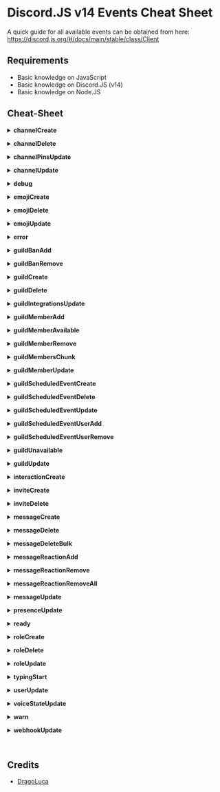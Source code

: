 # Discord.JS v14 Events Cheat Sheet

A quick guide for all available events can be obtained from here: https://discord.js.org/#/docs/main/stable/class/Client


## Requirements

- Basic knowledge on JavaScript
- Basic knowledge on Discord.JS (v14)
- Basic knowledge on Node.JS

## Cheat-Sheet

<p>
<details>
<summary><strong>channelCreate</strong></summary>
<br/>

`Description:` Emitted whenever a guild channel is created.

| PARAMETER | Type     |Description                |
| :-------- | :------- | :------------------------- |
| `channel` | `GuildChannel` | The channel that was created |

```js
client.on("channelCreate", (channel) => {
    console.log(`${channel} has been created`)
})
```

</details>
</p>

<p>
<details>
<summary><strong>channelDelete</strong></summary>
<br/>

`Description:` Emitted whenever a guild channel is deleted.

| PARAMETER | Type     |Description                |
| :-------- | :------- | :------------------------- |
| `channel` | `GuildChannel` | The channel that was deleted |

```js
client.on("channelDelete", (channel) => {
    console.log(`${channel} has been deleted`)
})
```

</details>
</p>

<p>
<details>
<summary><strong>channelPinsUpdate</strong></summary>
<br/>

`Description:` Emitted whenever the pins of a channel are updated. Due to the nature of the WebSocket event, not much information can be provided easily here - you need to manually check the pins yourself.

| PARAMETER | Type     |Description                |
| :-------- | :------- | :------------------------- |
| `channel` | `GuildChannel` | The time of the pins update |
| `time` | `Date` | The channel that was deleted |

```js
client.on("channelPinsUpdate", (channel, time) => {
    console.log(`${channel}'s pin has been updated at ${time}`)
})
```

</details>
</p>

<p>
<details>
<summary><strong>channelUpdate</strong></summary>
<br/>

`Description:` Emitted whenever a channel is updated - e.g. name change, topic change, channel type change.

| PARAMETER | Type     |Description                |
| :-------- | :------- | :------------------------- |
| `oldChannel` | `DMChannel/GuildChannel` | The channel before the update |
| `newChannel` | `DMChannel/GuildChannel` |  The channel after the update |

```js
client.on("channelUpdate", (oldChannel, newChannel) => {
    console.log(`A channel's data has been updated`)
    console.log(`${newChannel}'s name has been updated from, ${oldChannel.name} to ${newChannel.name}`)
})
```

</details>
</p>

<p>
<details>
<summary><strong>debug</strong></summary>
<br/>

`Description:` Emitted for general debugging information.

| PARAMETER | Type     |Description                |
| :-------- | :------- | :------------------------- |
| `info` | `String` | The debug information |

```js
client.on("debug", (info) => {
    console.log(`Debug logged as ${info}`)
})
```

</details>
</p>

<p>
<details>
<summary><strong>emojiCreate</strong></summary>
<br/>

`Description:` Emitted whenever a custom emoji is created in a guild.

| PARAMETER | Type     |Description                |
| :-------- | :------- | :------------------------- |
| `emoji` | `GuildEmoji` | The emoji that was created |

```js
client.on("emojiCreate", (emoji) => {
    console.log(`${emoji} has been created in ${emoji.guild.name}`)
})
```

</details>
</p>

<p>
<details>
<summary><strong>emojiDelete</strong></summary>
<br/>

`Description:` Emitted whenever a custom emoji is deleted in a guild.

| PARAMETER | Type     |Description                |
| :-------- | :------- | :------------------------- |
| `emoji` | `GuildEmoji` | The emoji that was deleted |

```js
client.on("emojiDelete", (emoji) => {
    console.log(`${emoji} has been deleted in ${emoji.guild.name}`)
})
```

</details>
</p>

<p>
<details>
<summary><strong>emojiUpdate</strong></summary>
<br/>

`Description:` Emitted whenever a custom guild emoji is updated.

| PARAMETER | Type     |Description                |
| :-------- | :------- | :------------------------- |
| `oldEmoji` | `GuildEmoji` | The old emoji |
| `newEmoji` | `GuildEmoji` | The new emoji |

```js
client.on("emojiUpdate", (oldEmoji, newEmoji) => {
    console.log(`An emoji has been updated`)
    console.log(`${oldEmoji.name} has been updated to ${newEmoji.name}`)
})
```

</details>
</p>

<p>
<details>
<summary><strong>error</strong></summary>
<br/>

`Description:` Emitted whenever the client's WebSocket encounters a connection error.

| PARAMETER | Type     |Description                |
| :-------- | :------- | :------------------------- |
| `error` | `Error` | The encountered error |

```js
client.on("error", (error) => {
    console.log(`Client encountered a connection error: ${error}`)
})
```

</details>
</p>

<p>
<details>
<summary><strong>guildBanAdd</strong></summary>
<br/>

`Description:` Emitted whenever a member is banned from a guild.

| PARAMETER | Type     |Description                |
| :-------- | :------- | :------------------------- |
| `ban` | `GuildBan` | The ban that occurred |

```js
client.on("guildBanAdd", (ban) => {
    console.log(`${ban.user.tag} has been banned from ${ban.guild.name}`)
})
```

</details>
</p>

<p>
<details>
<summary><strong>guildBanRemove</strong></summary>
<br/>

`Description:` Emitted whenever a member is unbanned from a guild.

| PARAMETER | Type     |Description                |
| :-------- | :------- | :------------------------- |
| `ban` | `GuildBan` | The ban that was removed |

```js
client.on("guildBanRemove", (ban) => {
    console.log(`${ban.user.tag} has been unbanned from ${ban.guild.name}`)
})
```

</details>
</p>

<p>
<details>
<summary><strong>guildCreate</strong></summary>
<br/>

`Description:` Emitted whenever the client joins a guild.

| PARAMETER | Type     |Description                |
| :-------- | :------- | :------------------------- |
| `guild` | `Guild` | The created guild |

```js
client.on("guildCreate", (guild) => {
    console.log(`The bot has joined ${guild.name}`)
})
```

</details>
</p>

<p>
<details>
<summary><strong>guildDelete</strong></summary>
<br/>

`Description:` Emitted whenever a guild kicks the client or the guild is deleted/left.

| PARAMETER | Type     |Description                |
| :-------- | :------- | :------------------------- |
| `guild` | `Guild` | The guild that was deleted |

```js
client.on("guildDelete", (guild) => {
    console.log(`The bot has left ${guild.name}`)
})
```

</details>
</p>

<p>
<details>
<summary><strong>guildIntegrationsUpdate</strong></summary>
<br/>

`Description:` Emitted whenever a guild integration is updated.

| PARAMETER | Type     |Description                |
| :-------- | :------- | :------------------------- |
| `guild` | `Guild` | The guild whose integrations were updated |

```js
client.on("guildIntegrationsUpdate", (guild) => {
    console.log(`An integration has been updated in ${guild.name}`)
})
```

</details>
</p>

<p>
<details>
<summary><strong>guildMemberAdd</strong></summary>
<br/>

`Description:` Emitted whenever a user joins a guild.

| PARAMETER | Type     |Description                |
| :-------- | :------- | :------------------------- |
| `member` | `GuildMember` | The member that has joined a guild |

```js
client.on("guildMemberAdd", (member) => {
    console.log(`${member.tag} has joined the server`)
})
```

</details>
</p>

<p>
<details>
<summary><strong>guildMemberAvailable</strong></summary>
<br/>

`Description:` Emitted whenever a member becomes available in a large guild.

| PARAMETER | Type     |Description                |
| :-------- | :------- | :------------------------- |
| `member` | `GuildMember` | The member that became available |

```js
client.on("guildMemberAvailable", (member) => {
    console.log(`${member.tag} is now available in ${member.guild.name}`)
})
```

</details>
</p>

<p>
<details>
<summary><strong>guildMemberRemove</strong></summary>
<br/>

`Description:` Emitted whenever a member leaves a guild, or is kicked.

| PARAMETER | Type     |Description                |
| :-------- | :------- | :------------------------- |
| `member` | `GuildMember` | The member that has left/been kicked from the guild |

```js
client.on("guildMemberRemove", (member) => {
    console.log(`${member.tag} has left the server`)
})
```

</details>
</p>

<p>
<details>
<summary><strong>guildMembersChunk</strong></summary>
<br/>

`Description:` Emitted whenever a chunk of guild members is received (all members come from the same guild).

| PARAMETER | Type     |Description                |
| :-------- | :------- | :------------------------- |
| `members` | `Collection <Snowflake, GuildMember>` | The members in the chunk |
| `guild` | `Guild` | The guild related to the member chunk |
| `chunk` | `GuildMembersChunk` | Properties of the received chunk |

```js
client.on("guildMembersChunk", (members, guild, chunk) => {
    console.log(`${members.map(member => member.user.tag).join(", ")} (${chunk.count}) has joined from the same server, ${guild.name}`)
})
```

</details>
</p>

<p>
<details>
<summary><strong>guildMemberUpdate</strong></summary>
<br/>

`Description:` Emitted whenever a guild member changes - i.e. new role, removed role, nickname.

| PARAMETER | Type     |Description                |
| :-------- | :------- | :------------------------- |
| `oldMember` | `GuildMember` | The member before the update |
| `newMember` | `GuildMember` | The member after the update |

```js
client.on("guildMemberUpdate", (oldMember, newMember) => {
    console.log(`A member's data has been updated`)
    console.log(`${newMember}'s nickname has been changed from ${oldMember.nickname} to ${newMember.nickname}`)
})
```

</details>
</p>

<p>
<details>
<summary><strong>guildScheduledEventCreate</strong></summary>
<br/>

`Description:` Emitted whenever a guild scheduled event is created.

| PARAMETER | Type     |Description                |
| :-------- | :------- | :------------------------- |
| `guildScheduledEvent` | `GuildScheduledEvent` | The created guild scheduled event |

```js
client.on("guildScheduledEventCreate", (guildScheduledEvent) => {
    console.log(`An event has been scheduled in ${guildScheduledEvent.channel} by ${guildScheduledEvent.creator} as ${guildScheduledEvent.name}`)
})
```

</details>
</p>

<p>
<details>
<summary><strong>guildScheduledEventDelete</strong></summary>
<br/>

`Description:` Emitted whenever a guild scheduled event is deleted.

| PARAMETER | Type     |Description                |
| :-------- | :------- | :------------------------- |
| `guildScheduledEvent` | `GuildScheduledEvent` | The deleted guild scheduled event |

```js
client.on("guildScheduledEventDelete", (guildScheduledEvent) => {
    console.log(`An event has been deleted in ${guildScheduledEvent.channel} by ${guildScheduledEvent.creator} as ${guildScheduledEvent.name}`)
})
```

</details>
</p>

<p>
<details>
<summary><strong>guildScheduledEventUpdate</strong></summary>
<br/>

`Description:` Emitted whenever a guild scheduled event gets updated.

| PARAMETER | Type     |Description                |
| :-------- | :------- | :------------------------- |
| `oldGuildScheduledEvent` | `GuildScheduledEvent` | The guild scheduled event object before the update |
| `newGuildScheduledEvent` | `GuildScheduledEvent` | The guild scheduled event object before the update |

```js
client.on("guildScheduledEventUpdate", (oldGuildScheduledEvent, newGuildScheduledEvent) => {
    console.log(`An event's name has been updated from ${oldGuildScheduledEvent.name} to ${newGuildScheduledEvent.name}`)
})
```

</details>
</p>

<p>
<details>
<summary><strong>guildScheduledEventUserAdd</strong></summary>
<br/>

`Description:` Emitted whenever a user subscribes to a guild scheduled event.

| PARAMETER | Type     |Description                |
| :-------- | :------- | :------------------------- |
| `guildScheduledEvent` | `GuildScheduledEvent` | The guild scheduled event |
| `user` | `User` | The user who subscribed |

```js
client.on("guildScheduledEventUserAdd", (guildScheduledEvent, user) => {
    console.log(`${user} has subscribed to ${guildScheduledEvent.name}`)
})
```

</details>
</p>

<p>
<details>
<summary><strong>guildScheduledEventUserRemove</strong></summary>
<br/>

`Description:` Emitted whenever a user unsubscribes from a guild scheduled event.

| PARAMETER | Type     |Description                |
| :-------- | :------- | :------------------------- |
| `guildScheduledEvent` | `GuildScheduledEvent` | The guild scheduled event |
| `user` | `User` | The user who unsubscribed |

```js
client.on("guildScheduledEventUserAdd", (guildScheduledEvent, user) => {
    console.log(`${user} has unsubscribed to ${guildScheduledEvent.name}`)
})
```

</details>
</p>

<p>
<details>
<summary><strong>guildUnavailable</strong></summary>
<br/>

`Description:` Emitted whenever a guild becomes unavailable, likely due to a server outage.

| PARAMETER | Type     |Description                |
| :-------- | :------- | :------------------------- |
| `guild` | `Guild` | The guild that has become unavailable |

```js
client.on("guildUnavailable", (guild) => {
    console.log(`${guild.name} has become unavailable, likely due to a server outage`)
})
```

</details>
</p>

<p>
<details>
<summary><strong>guildUpdate</strong></summary>
<br/>

`Description:` Emitted whenever a guild is updated - e.g. name change.

| PARAMETER | Type     |Description                |
| :-------- | :------- | :------------------------- |
| `oldGuild` | `Guild` | The guild before the update |
| `newGuild` | `Guild` | The guild after the update |

```js
client.on("guildUpdate", (oldGuild, newGuild) => {
    console.log(`A guild has been updated`)
    console.log(`${oldGuild.name} has been changed to ${newGuild.name}`)
})
```

</details>
</p>

<p>
<details>
<summary><strong>interactionCreate</strong></summary>
<br/>

`Description:` Emitted when an interaction is created.

| PARAMETER | Type     |Description                |
| :-------- | :------- | :------------------------- |
| `interaction` | `Interaction` | The interaction which was created |

```js
client.on("interactionCreate", (interaction) => {
    console.log(`An interaction has been created in ${interaction.guild.name}`)
})
```

</details>
</p>

<p>
<details>
<summary><strong>inviteCreate</strong></summary>
<br/>

`Description:` Emitted when an invite is created. <br/><br/>
`Requirements:` This event only triggers if the client has `MANAGE_GUILD` permissions for the guild, or `MANAGE_CHANNELS` permissions for the channel.

| PARAMETER | Type     |Description                |
| :-------- | :------- | :------------------------- |
| `invite` | `Invite` | The invite that was created |

```js
client.on("inviteCreate", (invite) => {
    console.log(`An invite has been created by ${invite.inviter.tag}. The code is ${invite.code}`)
})
```

</details>
</p>

<p>
<details>
<summary><strong>inviteDelete</strong></summary>
<br/>

`Description:` Emitted when an invite is deleted. <br/><br/>
`Requirements:` This event only triggers if the client has `MANAGE_GUILD` permissions for the guild, or `MANAGE_CHANNELS` permissions for the channel.

| PARAMETER | Type     |Description                |
| :-------- | :------- | :------------------------- |
| `invite` | `Invite` | The invite that was deleted |

```js
client.on("inviteDelete", (invite) => {
    console.log(`An invite has been deleted by ${invite.inviter.tag}. The code is ${invite.code}`)
})
```

</details>
</p>

<p>
<details>
<summary><strong>messageCreate</strong></summary>
<br/>

`Description:` Emitted whenever a message is created.

| PARAMETER | Type     |Description                |
| :-------- | :------- | :------------------------- |
| `message` | `Message` | The created message |

```js
client.on("messageCreate", (message) => {
    console.log(`A message has been sent in ${message.channel} as ${message.content}`)
})
```

</details>
</p>

<p>
<details>
<summary><strong>messageDelete</strong></summary>
<br/>

`Description:` Emitted whenever a message is deleted.

| PARAMETER | Type     |Description                |
| :-------- | :------- | :------------------------- |
| `message` | `Message` | The deleted message |

```js
client.on("messageDelete", (message) => {
    console.log(`A message has been deleted in ${message.channel} as ${message.content}`)
})
```

</details>
</p>

<p>
<details>
<summary><strong>messageDeleteBulk</strong></summary>
<br/>

`Description:` Emitted whenever messages are deleted in bulk.

| PARAMETER | Type     |Description                |
| :-------- | :------- | :------------------------- |
| `messages` | `Collection<Snowflake, Message>` | The deleted messages, mapped by their id |

```js
client.on("messageDeleteBulk", (messages) => {
    console.log(`A lot of messages have been deleted ${messages.map(message => message.content).join(", ")}`)
})
```

</details>
</p>

<p>
<details>
<summary><strong>messageReactionAdd</strong></summary>
<br/>

`Description:` Emitted whenever a reaction is added to a message.

| PARAMETER | Type     |Description                |
| :-------- | :------- | :------------------------- |
| `messageReaction` | `MessageReaction` | The reaction object |
| `user` | `User` | The user that applied the emoji or reaction emoji |

```js
client.on("messageReactionAdd", (messageReaction, user) => {
    console.log(`A reaction has been added to a message`)
    console.log(`${messageReaction.emoji} has been added to a message by ${user.tag}`)
})
```

</details>
</p>

<p>
<details>
<summary><strong>messageReactionRemove</strong></summary>
<br/>

`Description:` Emitted whenever a reaction is removed from a message.

| PARAMETER | Type     |Description                |
| :-------- | :------- | :------------------------- |
| `messageReaction` | `MessageReaction` | The reaction object |
| `user` | `User` | The user that removed the emoji or reaction emoji |

```js
client.on("messageReactionRemove", (messageReaction, user) => {
    console.log(`A reaction has been removed from a message`)
    console.log(`${messageReaction.emoji} has been removed from a message by ${user.tag}`)
})
```

</details>
</p>

<p>
<details>
<summary><strong>messageReactionRemoveAll</strong></summary>
<br/>

`Description:` Emitted whenever all reactions are removed from a message.

| PARAMETER | Type     |Description                |
| :-------- | :------- | :------------------------- |
| `message` | `Message` | The message the reactions were removed from |
| `reactions` | `Collection <(string \| Snowflake),MessageReaction>` | The cached message reactions that were removed |

```js
client.on("messageReactionRemoveAll", (message, reactions) => {
    console.log(`${reactions.map(reaction => reaction.emoji).join(", ")} has been removed from ${message.id}`)
})
```

</details>
</p>

<p>
<details>
<summary><strong>messageUpdate</strong></summary>
<br/>

`Description:` Emitted whenever a message is updated - e.g. embed or content change.

| PARAMETER | Type     |Description                |
| :-------- | :------- | :------------------------- |
| `oldMessage` | `Message` | The message before the update |
| `newMessage` | `Message` | The message after the update |

```js
client.on("messageUpdate", (oldMessage, newMessage) => {
    console.log(`A message has been updated`)
    console.log(`${oldMessage.content} has been edited to ${newMessage.content}`)
})
```

</details>
</p>

<p>
<details>
<summary><strong>presenceUpdate</strong></summary>
<br/>

`Description:` Emitted whenever a guild member's presence changes, or they change one of their details.

| PARAMETER | Type     |Description                |
| :-------- | :------- | :------------------------- |
| `oldPresence` | `Presence` | The presence before the update, if one at all |
| `newPresence` | `Presence` | The presence after the update |

```js
client.on("presenceUpdate", (oldPresence, newPresence) => {
    console.log(`${newPresence.member}'s presnece has been updated from ${oldPresence.clientStatus} to ${newPresence.clientStatus}`)
})
```

</details>
</p>

<p>
<details>
<summary><strong>ready</strong></summary>
<br/>

`Description:` Emitted when the client becomes ready to start working.

```js
client.on("ready", () => {
    console.log(`${client.user.tag} is now ready!`)
})
```

</details>
</p>

<p>
<details>
<summary><strong>roleCreate</strong></summary>
<br/>

`Description:` Emitted whenever a role is created.

| PARAMETER | Type     |Description                |
| :-------- | :------- | :------------------------- |
| `role` | `Role` | The role that was created |

```js
client.on("roleCreate", (role) => {
    console.log(`${role} has been created`)
})
```

</details>
</p>

<p>
<details>
<summary><strong>roleDelete</strong></summary>
<br/>

`Description:` Emitted whenever a role is deleted.

| PARAMETER | Type     |Description                |
| :-------- | :------- | :------------------------- |
| `role` | `Role` | The role that was deleted |

```js
client.on("roleCreate", (role) => {
    console.log(`${role} has been deleted`)
})
```

</details>
</p>

<p>
<details>
<summary><strong>roleUpdate</strong></summary>
<br/>

`Description:` Emitted whenever a guild role is updated.

| PARAMETER | Type     |Description                |
| :-------- | :------- | :------------------------- |
| `oldRole` | `Role` | The role before the update |
| `newRole` | `Role` | The role after the update |

```js
client.on("roleUpdate", (oldRole, newRole) => {
    console.log(`A role has been updated`)
    console.log(`${oldRole.name} has been updated to ${newRole.name}`)
})
```

</details>
</p>

<p>
<details>
<summary><strong>typingStart</strong></summary>
<br/>

`Description:` Emitted whenever a user starts typing in a channel.

| PARAMETER | Type     |Description                |
| :-------- | :------- | :------------------------- |
| `channel` | `GuildChannel` | The channel the user started typing in |
| `user` | `User` | The user that started typing |

```js
client.on("typingStart", (channel, user) => {
    console.log(`${user.tag} has started typing in ${channel}`)
})
```

</details>
</p>

<p>
<details>
<summary><strong>userUpdate</strong></summary>
<br/>

`Description:` Emitted whenever a user's details (e.g. username) are changed. Triggered by the Discord gateway events `USER_UPDATE`, `GUILD_MEMBER_UPDATE`, and `PRESENCE_UPDATE`.

| PARAMETER | Type     |Description                |
| :-------- | :------- | :------------------------- |
| `oldUser` | `User` | The user before the update |
| `newUser` | `User` | The user after the update |

```js
client.on("userUpdate", (oldUser, newUser) => {
    console.log(`${oldUser.username} has been changed to ${newUser.username}`)
})
```

</details>
</p>

<p>
<details>
<summary><strong>voiceStateUpdate</strong></summary>
<br/>

`Description:` Emitted whenever a user changes voice state - e.g. joins/leaves a channel, mutes/unmutes.

| PARAMETER | Type     |Description                |
| :-------- | :------- | :------------------------- |
| `oldState` | `VoiceState` | The voice state before the update |
| `newState` | `VoiceState` | The voice state after the update |

```js
client.on("voiceStateUpdate", (oldState, newState) => {
    console.log(`${newState.member}'s voice state has been updated`)
})
```

</details>
</p>

<p>
<details>
<summary><strong>warn</strong></summary>
<br/>

`Description:` Emitted for general warnings. 

| PARAMETER | Type     |Description                |
| :-------- | :------- | :------------------------- |
| `info` | `String` | The warning |

```js
client.on("warn", (info) => {
    console.log(`warn: ${info}`)
})
```

</details>
</p>

<p>
<details>
<summary><strong>webhookUpdate</strong></summary>
<br/>

`Description:` Emitted whenever a channel has its webhooks changed.

| PARAMETER | Type     |Description                |
| :-------- | :------- | :------------------------- |
| `channel` | `TextChannel/NewsChannel/VoiceChannel` | The channel that had a webhook update |

```js
client.on("webhookUpdate", (channel) => {
    console.log(`A webhook name has been updated in ${channel}`)
})
```

</details>
</p>

<br/>

## Credits

- [DragoLuca](https://github.com/KentaOp)
